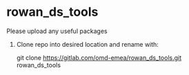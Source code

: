 # rowan_ds_tools

Please upload any useful packages 

1. Clone repo into desired location and rename with:

    git clone https://gitlab.com/omd-emea/rowan_ds_tools.git rowan_ds_tools

